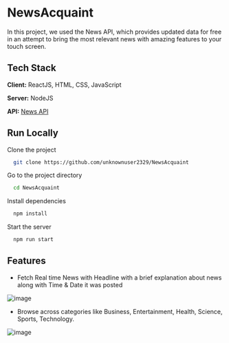 # NewsAcquaint
In this project, we used the News API, which provides updated data for free in an attempt to bring the most relevant news with amazing features to your touch screen.

## Tech Stack

**Client:** ReactJS, HTML, CSS, JavaScript

**Server:** NodeJS

**API:** [News API](https://newsapi.org/)



## Run Locally

Clone the project

```bash
  git clone https://github.com/unknownuser2329/NewsAcquaint
```

Go to the project directory

```bash
  cd NewsAcquaint
```

Install dependencies

```bash
  npm install
```

Start the server

```bash
  npm run start
```
 
 ## Features
 - Fetch Real time News with Headline with a brief explanation about news along with Time & Date it was posted
 
![image](https://user-images.githubusercontent.com/85068589/188365473-0f59ecdf-9eda-4304-89b8-4097ae13d7ac.png)


- Browse across categories like Business, Entertainment, Health, Science, Sports, Technology.

![image](https://user-images.githubusercontent.com/85068589/188366083-e09db853-3688-4ec4-bc9d-d4894c94df45.png)

 
 

  
  
